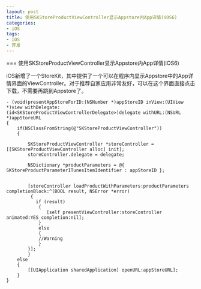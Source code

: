 ```yaml
---
layout: post
title: 使用SKStoreProductViewController显示Appstore内App详情(iOS6)
categories:
- iOS
tags:
- iOS
- 开发
---
```



=== 使用SKStoreProductViewController显示Appstore内App详情(iOS6)

iOS新增了一个StoreKit，其中提供了一个可以在程序内显示Appstore中的App详情界面的ViewController。对于推荐自家应用非常友好，可以在这个界面直接点击下载，不需要再跳到Appstore了。


	- (void)presentAppStoreForID:(NSNumber *)appStoreID inView:(UIView *)view withDelegate:	(id<SKStoreProductViewControllerDelegate>)delegate withURL:(NSURL *)appStoreURL
	{
	    if(NSClassFromString(@"SKStoreProductViewController"))
	    {
        
	        SKStoreProductViewController *storeController = [[SKStoreProductViewController alloc] init];
	        storeController.delegate = delegate; 
        
	        NSDictionary *productParameters = @{ SKStoreProductParameterITunesItemIdentifier : appStoreID };
        
        
	        [storeController loadProductWithParameters:productParameters completionBlock:^(BOOL result, NSError *error)
 	         {
 	           if (result)
	            {
 	               [self presentViewController:storeController animated:YES completion:nil];
	            }
	            else
	            {
                //Warning
				}
			}];
			}
		else 
		{ 
			[[UIApplication sharedApplication] openURL:appStoreURL];
		}
	}